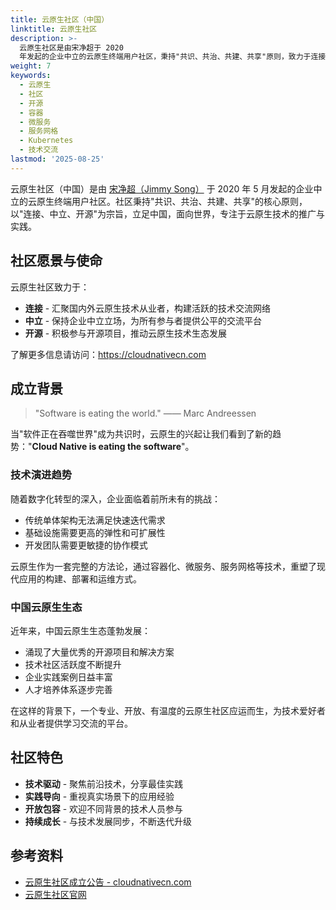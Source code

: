```yaml
---
title: 云原生社区（中国）
linktitle: 云原生社区
description: >-
  云原生社区是由宋净超于 2020
  年发起的企业中立的云原生终端用户社区，秉持"共识、共治、共建、共享"原则，致力于连接中国云原生从业者，推动技术发展与实践落地。
weight: 7
keywords:
  - 云原生
  - 社区
  - 开源
  - 容器
  - 微服务
  - 服务网格
  - Kubernetes
  - 技术交流
lastmod: '2025-08-25'
---
```


云原生社区（中国）是由 [宋净超（Jimmy Song）](https://jimmysong.io) 于 2020 年 5 月发起的企业中立的云原生终端用户社区。社区秉持"共识、共治、共建、共享"的核心原则，以"连接、中立、开源"为宗旨，立足中国，面向世界，专注于云原生技术的推广与实践。

## 社区愿景与使命

云原生社区致力于：

- **连接** - 汇聚国内外云原生技术从业者，构建活跃的技术交流网络
- **中立** - 保持企业中立立场，为所有参与者提供公平的交流平台
- **开源** - 积极参与开源项目，推动云原生技术生态发展

了解更多信息请访问：<https://cloudnativecn.com>

## 成立背景

> "Software is eating the world." —— Marc Andreessen

当"软件正在吞噬世界"成为共识时，云原生的兴起让我们看到了新的趋势："**Cloud Native is eating the software**"。

### 技术演进趋势

随着数字化转型的深入，企业面临着前所未有的挑战：

- 传统单体架构无法满足快速迭代需求
- 基础设施需要更高的弹性和可扩展性
- 开发团队需要更敏捷的协作模式

云原生作为一套完整的方法论，通过容器化、微服务、服务网格等技术，重塑了现代应用的构建、部署和运维方式。

### 中国云原生生态

近年来，中国云原生生态蓬勃发展：

- 涌现了大量优秀的开源项目和解决方案
- 技术社区活跃度不断提升
- 企业实践案例日益丰富
- 人才培养体系逐步完善

在这样的背景下，一个专业、开放、有温度的云原生社区应运而生，为技术爱好者和从业者提供学习交流的平台。

## 社区特色

- **技术驱动** - 聚焦前沿技术，分享最佳实践
- **实践导向** - 重视真实场景下的应用经验
- **开放包容** - 欢迎不同背景的技术人员参与
- **持续成长** - 与技术发展同步，不断迭代升级

## 参考资料

- [云原生社区成立公告 - cloudnativecn.com](https://cloudnativecn.com/blog/cnc-announcement/)
- [云原生社区官网](https://cloudnativecn.com)
